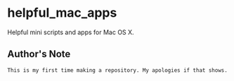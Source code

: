 # helpful_mac_apps
Helpful mini scripts and apps for Mac OS X.

Author's Note
------------
    This is my first time making a repository. My apologies if that shows.
